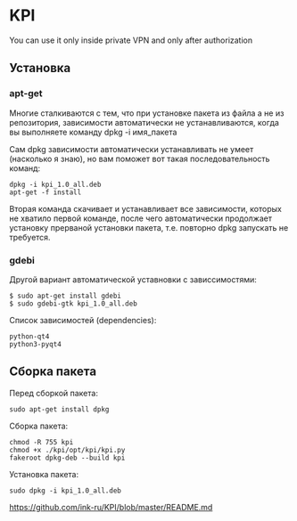 # KPI
You can use it only inside private VPN and only after authorization

## Установка
### apt-get
Многие сталкиваются с тем, что при установке пакета из файла а не из репозитория, зависимости автоматически не устанавливаются, когда вы выполняете команду dpkg -i имя_пакета

Сам dpkg зависимости автоматически устанавливать не умеет (насколько я знаю), но вам поможет вот такая последовательность команд:
```
dpkg -i kpi_1.0_all.deb
apt-get -f install
```
Вторая команда скачивает и устанавливает все зависимости, которых не хватило первой команде, после чего автоматически продолжает установку прерваной установки пакета, т.е. повторно dpkg запускать не требуется.

### gdebi
Другой вариант автоматической уставновки с зависсимостями:
```
$ sudo apt-get install gdebi
$ sudo gdebi-gtk kpi_1.0_all.deb
```

Список зависимостей (dependencies):
```
python-qt4
python3-pyqt4
```

## Сборка пакета
Перед сборкой пакета:
```
sudo apt-get install dpkg
```

Сборка пакета:
```
chmod -R 755 kpi
chmod +x ./kpi/opt/kpi/kpi.py
fakeroot dpkg-deb --build kpi
```

Установка пакета:
```
sudo dpkg -i kpi_1.0_all.deb
```

https://github.com/ink-ru/KPI/blob/master/README.md
